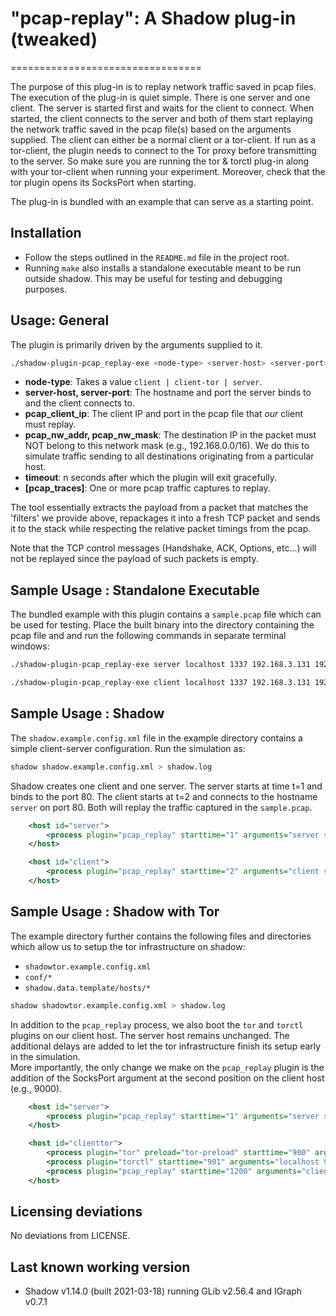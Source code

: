 # "pcap-replay": A Shadow plug-in (tweaked)
=================================

The purpose of this plug-in is to replay network traffic saved in pcap files. The execution of the plug-in is quiet simple. There is one server and one client. The server is started first and waits for the client to connect. When started, the client connects to the server and both of them start replaying the network traffic saved in the pcap file(s) based on the arguments supplied. The client can either be a normal client or a tor-client. If run as a tor-client, the plugin needs to connect to the Tor proxy before transmitting to the server. So make sure you are running the tor & torctl plug-in along with your tor-client when running your experiment. Moreover, check that the tor plugin opens its SocksPort when starting. 

The plug-in is bundled with an example that can serve as a starting point.

Installation
------------
- Follow the steps outlined in the `README.md` file in the project root.
- Running `make` also installs a standalone executable meant to be run outside shadow. This may be useful for testing and debugging purposes.


Usage: General
--------------
The plugin is primarily driven by the arguments supplied to it.
```bash
./shadow-plugin-pcap_replay-exe <node-type> <server-host> <server-port> <pcap_client_ip> <pcap_nw_addr> <pcap_nw_mask> <timeout> <pcap_trace1> <pcap_trace2>.. 
```

- **node-type**: Takes a value `client | client-tor | server`.
- **server-host, server-port**: The hostname and port the server binds to and the client connects to.
- **pcap_client_ip**: The client IP and port in the pcap file that _our_ client must replay. 
- **pcap_nw_addr, pcap_nw_mask**: The destination IP in the packet must NOT belong to this network mask (e.g., 192.168.0.0/16). We do this to simulate traffic sending to all destinations originating from a particular host.
- **timeout**: n seconds after which the plugin will exit gracefully.
- **[pcap_traces]**: One or more pcap traffic captures to replay.

The tool essentially extracts the payload from a packet that matches the 'filters' we provide above, repackages it into a fresh TCP packet and sends it to the stack while respecting the relative packet timings from the pcap.

Note that the TCP control messages (Handshake, ACK, Options, etc...) will not be replayed since the payload of such packets is empty.


Sample Usage : Standalone Executable
------------------------------------
The bundled example with this plugin contains a `sample.pcap` file which can be used for testing. Place the built binary into the directory containing the pcap file and and run the following commands in separate terminal windows:

```bash
./shadow-plugin-pcap_replay-exe server localhost 1337 192.168.3.131 192.168.0.0 16 500 sample.pcap 
```
```bash
./shadow-plugin-pcap_replay-exe client localhost 1337 192.168.3.131 192.168.0.0 16 500 sample.pcap 
```


Sample Usage : Shadow
---------------------
The `shadow.example.config.xml` file in the example directory contains a simple client-server configuration. Run the simulation as:

```bash
shadow shadow.example.config.xml > shadow.log
```

Shadow creates one client and one server. The server starts at time t=1 and binds to the port 80. The client starts at t=2 and connects to the hostname `server` on port 80. Both will replay the traffic captured in the `sample.pcap`. 

```xml
    <host id="server">
        <process plugin="pcap_replay" starttime="1" arguments="server server 80 192.168.3.131 192.168.0.0 16 1000 sample.pcap" />
    </host>

    <host id="client">
        <process plugin="pcap_replay" starttime="2" arguments="client server 80 192.168.3.131 192.168.0.0 16 1000 sample.pcap" />
    </host>

```


Sample Usage : Shadow with Tor
------------------------------
The example directory further contains the following files and directories which allow us to setup the tor infrastructure on shadow:
- `shadowtor.example.config.xml`
- `conf/*`
- `shadow.data.template/hosts/*`

```bash
shadow shadowtor.example.config.xml > shadow.log
```

In addition to the `pcap_replay` process, we also boot the `tor` and `torctl` plugins on our client host. The server host remains unchanged. The additional delays are added to let the tor infrastructure finish its setup early in the simulation.   
More importantly, the only change we make on the `pcap_replay` plugin is the addition of the SocksPort argument at the second position on the client host (e.g., 9000).

```xml
    <host id="server">
        <process plugin="pcap_replay" starttime="1" arguments="server server 80 192.168.3.131 192.168.0.0 16 2000 sample.pcap" />
    </host>

    <host id="clienttor">
        <process plugin="tor" preload="tor-preload" starttime="900" arguments="--Address ${NODEID} <clipped>" />
        <process plugin="torctl" starttime="901" arguments="localhost 9051 <clipped>" />
        <process plugin="pcap_replay" starttime="1200" arguments="client-tor 9000 server 80 192.168.3.131 192.168.0.0 16 800 sample.pcap" />
    </host>
```


Licensing deviations
--------------------
No deviations from LICENSE.


Last known working version
--------------------------
- Shadow v1.14.0 (built 2021-03-18) running GLib v2.56.4 and IGraph v0.7.1

